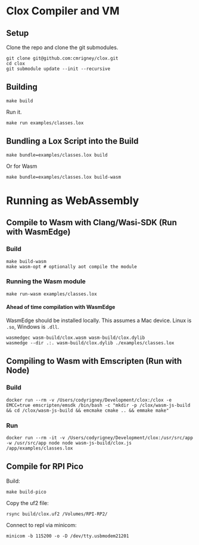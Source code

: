 # Clox Compiler and VM

## Setup
Clone the repo and clone the git submodules.
```
git clone git@github.com:cmrigney/clox.git
cd clox
git submodule update --init --recursive
```

## Building

```
make build
```

Run it.

```
make run examples/classes.lox
```

## Bundling a Lox Script into the Build
```
make bundle=examples/classes.lox build
```

Or for Wasm
```
make bundle=examples/classes.lox build-wasm
```

# Running as WebAssembly

## Compile to Wasm with Clang/Wasi-SDK (Run with WasmEdge)

### Build

```
make build-wasm
make wasm-opt # optionally aot compile the module
```

### Running the Wasm module

```
make run-wasm examples/classes.lox
```

#### Ahead of time compilation with WasmEdge

WasmEdge should be installed locally. This assumes a Mac device. Linux is `.so`, Windows is `.dll`.

```
wasmedgec wasm-build/clox.wasm wasm-build/clox.dylib
wasmedge --dir .:. wasm-build/clox.dylib ./examples/classes.lox
```


## Compiling to Wasm with Emscripten (Run with Node)

### Build

```
docker run --rm -v /Users/codyrigney/Development/clox:/clox -e EMCC=true emscripten/emsdk /bin/bash -c "mkdir -p /clox/wasm-js-build && cd /clox/wasm-js-build && emcmake cmake .. && emmake make"
```

### Run
```
docker run --rm -it -v /Users/codyrigney/Development/clox:/usr/src/app -w /usr/src/app node node wasm-js-build/clox.js /app/examples/classes.lox
```

## Compile for RPI Pico

Build:
```
make build-pico
```

Copy the uf2 file:
```
rsync build/clox.uf2 /Volumes/RPI-RP2/
```

Connect to repl via minicom:
```
minicom -b 115200 -o -D /dev/tty.usbmodem21201
```
